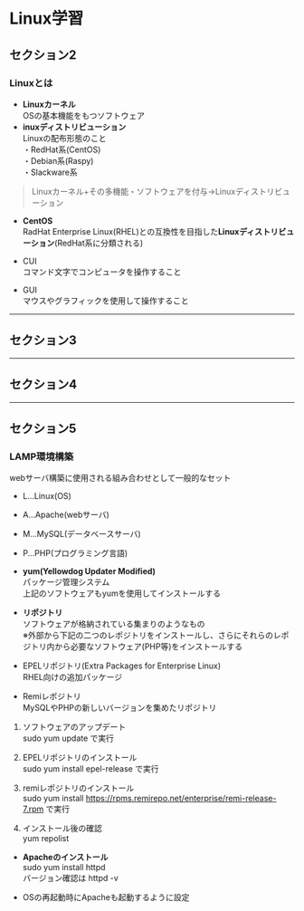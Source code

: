 # Linux学習
## セクション2
### Linuxとは
* **Linuxカーネル**  
OSの基本機能をもつソフトウェア
* **inuxディストリビューション**  
Linuxの配布形態のこと  
・RedHat系(CentOS)  
・Debian系(Raspy)  
・Slackware系
> Linuxカーネル+その多機能・ソフトウェアを付与→Linuxディストリビューション

* **CentOS**  
RadHat Enterprise Linux(RHEL)との互換性を目指した**Linuxディストリビューション**(RedHat系に分類される)

* CUI  
コマンド文字でコンピュータを操作すること

* GUI  
マウスやグラフィックを使用して操作すること


---
## セクション3

---
## セクション4

---
## セクション5
### LAMP環境構築
webサーバ構築に使用される組み合わせとして一般的なセット  
* L...Linux(OS)  
* A...Apache(webサーバ)  
* M...MySQL(データベースサーバ)  
* P...PHP(プログラミング言語)

* **yum(Yellowdog Updater Modified)**  
パッケージ管理システム  
上記のソフトウェアもyumを使用してインストールする

* **リポジトリ**  
ソフトウェアが格納されている集まりのようなもの  
※外部から下記の二つのレポジトリをインストールし、さらにそれらのレポジトリ内から必要なソフトウェア(PHP等)をインストールする  
* EPELリポジトリ(Extra Packages for Enterprise Linux)  
RHEL向けの追加パッケージ
* Remiレポジトリ  
MySQLやPHPの新しいバージョンを集めたリポジトリ

1. ソフトウェアのアップデート  
sudo yum update で実行

2. EPELリポジトリのインストール  
sudo yum install epel-release で実行

3. remiレポジトリのインストール  
sudo yum install https://rpms.remirepo.net/enterprise/remi-release-7.rpm で実行

4. インストール後の確認  
yum repolist

* **Apacheのインストール**  
sudo yum install httpd  
バージョン確認は httpd -v

* OSの再起動時にApacheも起動するように設定



